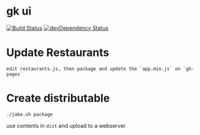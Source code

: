 # gk ui
[![Build Status](https://travis-ci.org/axelhodler/gk.svg?branch=master)](https://travis-ci.org/axelhodler/gk)
[![devDependency Status](https://david-dm.org/axelhodler/gk/dev-status.svg)](https://david-dm.org/axelhodler/gk#info=devDependencies)

# Update Restaurants

    edit restaurants.js, then package and update the `app.min.js` on `gh-pages`

# Create distributable

    ./jake.sh package

use contents in `dist` and upload to a webserver
